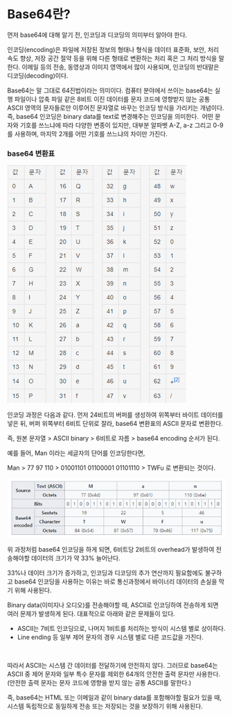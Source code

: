 # Base64란?

먼저 base64에 대해 알기 전, 인코딩과 디코딩의 의미부터 알아야 한다.

인코딩(encoding)은 파일에 저장된 정보의 형태나 형식을 데이터 표준화, 보안, 처리 속도 향상, 저장 공간 절약 등을 위해 다른 형태로 변환하는 처리 혹은 그 처리 방식을 말한다. 이메일 등의 전송, 동영상과 이미지 영역에서 많이 사용되며, 인코딩의 반대말은 디코딩(decoding)이다.

Base64는 말 그대로 64진법이라는 의미이다. 컴퓨터 분야에서 쓰이는 base64는 실행 파일이나 압축 파일 같은 8비트 이진 데이터를 문자 코드에 영향받지 않는 공통 ASCII 영역의 문자들로만 이루어진 문자열로 바꾸는 인코딩 방식을 가리키는 개념이다. 즉, base64 인코딩은 binary data를 text로 변경해주는 인코딩을 의미한다.
​
어떤 문자와 기호를 쓰느냐에 따라 다양한 변종이 있지만, 대부분 알파벳 A-Z, a-z 그리고 0-9를 사용하며, 마지막 2개를 어떤 기호를 쓰느냐의 차이만 가진다.


### base64 변환표
![alt text](./images/Base64-1.png)


인코딩 과정은 다음과 같다.
먼저 24비트의 버퍼를 생성하여 위쪽부터 바이트 데이터를 넣은 뒤, 버퍼 위쪽부터 6비트 단위로 잘라, base64 변환표의 ASCII 문자로 변환한다.

즉, 원본 문자열 > ASCII binary > 6비트로 자름 > base64 encoding 순서가 된다.


예를 들어, Man 이라는 세글자의 단어를 인코딩한다면,

Man > 77 97 110 > 01001101 01100001 01101110 > TWFu 로 변환되는 것이다.

![alt text](./images/Base64-2.png)

위 과정처럼 base64 인코딩을 하게 되면, 6비트당 2비트의 overhead가 발생하여 전송해야할 데이터의 크기가 약 33% 늘어난다.

33%나 데이터 크기가 증가하고, 인코딩과 디코딩의 추가 연산까지 필요함에도 불구하고 base64 인코딩을 사용하는 이유는 바로 통신과정에서 바이너리 데이터의 손실을 막기 위해 사용된다.


Binary data(이미지나 오디오)를 전송해야할 때, ASCII로 인코딩하여 전송하게 되면 여러 문제가 발생하게 된다. 대표적으로 아래와 같은 문제들이 있다.

- ASCII는 7비트 인코딩으로, 나머지 1비트를 처리하는 방식이 시스템 별로 상이하다.
- Line ending 등 일부 제어 문자의 경우 시스템 별로 다른 코드값을 가진다.

​

따라서 ASCII는 시스템 간 데이터를 전달하기에 안전하지 않다. 그러므로 base64는 ASCII 중 제어 문자와 일부 특수 문자를 제외한 64개의 안전한 출력 문자만 사용한다. (안전한 출력 문자는 문자 코드에 영향을 받지 않는 공통 ASCII를 말한다.)

즉, base64는 HTML 또는 이메일과 같이 binary data를 포함해야할 필요가 있을 때, 시스템 독립적으로 동일하게 전송 또는 저장되는 것을 보장하기 위해 사용된다.

